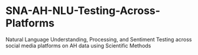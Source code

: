 # SNA-AH-NLU-Testing-Across-Platforms
Natural Language Understanding, Processing, and Sentiment Testing across social media platforms on AH data using Scientific Methods
